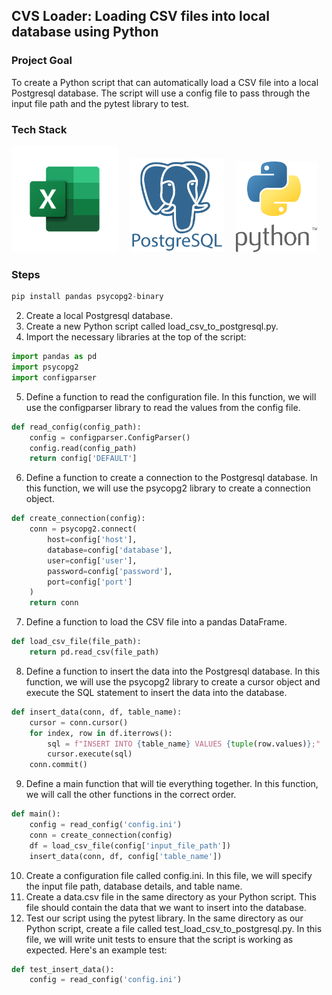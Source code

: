 ## CVS Loader: Loading CSV files into local database using Python

### Project Goal 
To create a Python script that can automatically load a CSV file into a local Postgresql database. The script will use a config file to pass through the input file path and the pytest library to test.

### Tech Stack
<p float='left'>
  <img src='/logos/logo_excel.png' width='170' />&nbsp;&nbsp;&nbsp;&nbsp;
  <img src='/logos/logo_postgres.png' width='150' />&nbsp;&nbsp;&nbsp;&nbsp; 
  <img src='/logos/logo_python.png' width='130' />
</p>

### Steps
```python
pip install pandas psycopg2-binary
```
2. Create a local Postgresql database. 
3. Create a new Python script called load_csv_to_postgresql.py.
4. Import the necessary libraries at the top of the script:
```python
import pandas as pd
import psycopg2
import configparser
```
5. Define a function to read the configuration file. In this function, we will use the configparser library to read the values from the config file.
```python
def read_config(config_path):
    config = configparser.ConfigParser()
    config.read(config_path)
    return config['DEFAULT']
```
6. Define a function to create a connection to the Postgresql database. In this function, we will use the psycopg2 library to create a connection object.
```python
def create_connection(config):
    conn = psycopg2.connect(
        host=config['host'],
        database=config['database'],
        user=config['user'],
        password=config['password'],
        port=config['port']
    )
    return conn
```
7. Define a function to load the CSV file into a pandas DataFrame.
```python
def load_csv_file(file_path):
    return pd.read_csv(file_path)
```
8. Define a function to insert the data into the Postgresql database. In this function, we will use the psycopg2 library to create a cursor object and execute the SQL statement to insert the data into the database.
```python
def insert_data(conn, df, table_name):
    cursor = conn.cursor()
    for index, row in df.iterrows():
        sql = f"INSERT INTO {table_name} VALUES {tuple(row.values)};"
        cursor.execute(sql)
    conn.commit()
```
9.  Define a main function that will tie everything together. In this function, we will call the other functions in the correct order.
```python
def main():
    config = read_config('config.ini')
    conn = create_connection(config)
    df = load_csv_file(config['input_file_path'])
    insert_data(conn, df, config['table_name'])
```
10. Create a configuration file called config.ini. In this file, we will specify the input file path, database details, and table name.
11. Create a data.csv file in the same directory as your Python script. This file should contain the data that we want to insert into the database.
12. Test our script using the pytest library. In the same directory as our Python script, create a file called test_load_csv_to_postgresql.py. In this file, we will write unit tests to ensure that the script is working as expected. Here's an example test:
```python
def test_insert_data():
    config = read_config('config.ini')
```
